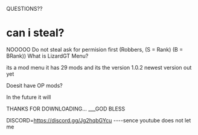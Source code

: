 QUESTIONS??
# can i steal?
NOOOOO Do not steal ask for permision first (Robbers, (S = Rank) (B = BRank))
What is LizardGT Menu?

its a mod menu it has 29 mods and its the version 1.0.2 newest version out yet

Doesit have OP mods?

In the future it will

THANKS FOR DOWNLOADING...
___GOD BLESS

DISCORD=https://discord.gg/Jg2hqbGYcu ----sence youtube does not let me
